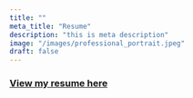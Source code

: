 ```yaml
---
title: ""
meta_title: "Resume"
description: "this is meta description"
image: "/images/professional_portrait.jpeg"
draft: false
---
```


### [View my resume here](https://docs.google.com/document/d/1Gvy9fPFFGxUZ-VaEnQmMHCIK1VuX06u9ldixfJzkmlQ/edit?usp=sharing)